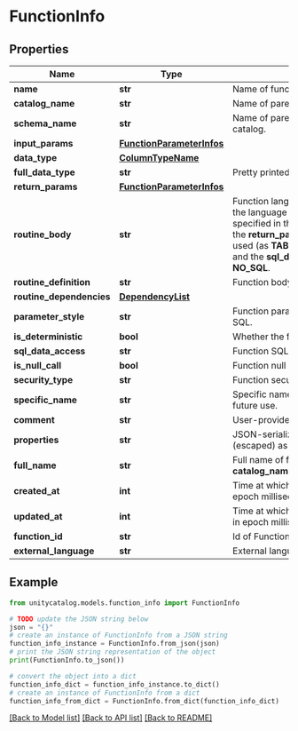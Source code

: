 # FunctionInfo


## Properties

Name | Type | Description | Notes
------------ | ------------- | ------------- | -------------
**name** | **str** | Name of function, relative to parent schema. | [optional] 
**catalog_name** | **str** | Name of parent catalog. | [optional] 
**schema_name** | **str** | Name of parent schema relative to its parent catalog. | [optional] 
**input_params** | [**FunctionParameterInfos**](FunctionParameterInfos.md) |  | [optional] 
**data_type** | [**ColumnTypeName**](ColumnTypeName.md) |  | [optional] 
**full_data_type** | **str** | Pretty printed function data type. | [optional] 
**return_params** | [**FunctionParameterInfos**](FunctionParameterInfos.md) |  | [optional] 
**routine_body** | **str** | Function language. When **EXTERNAL** is used, the language of the routine function should be specified in the __external_language__ field,  and the __return_params__ of the function cannot be used (as **TABLE** return type is not supported), and the __sql_data_access__ field must be **NO_SQL**.  | [optional] 
**routine_definition** | **str** | Function body. | [optional] 
**routine_dependencies** | [**DependencyList**](DependencyList.md) |  | [optional] 
**parameter_style** | **str** | Function parameter style. **S** is the value for SQL. | [optional] 
**is_deterministic** | **bool** | Whether the function is deterministic. | [optional] 
**sql_data_access** | **str** | Function SQL data access. | [optional] 
**is_null_call** | **bool** | Function null call. | [optional] 
**security_type** | **str** | Function security type. | [optional] 
**specific_name** | **str** | Specific name of the function; Reserved for future use. | [optional] 
**comment** | **str** | User-provided free-form text description. | [optional] 
**properties** | **str** | JSON-serialized key-value pair map, encoded (escaped) as a string. | [optional] 
**full_name** | **str** | Full name of function, in form of __catalog_name__.__schema_name__.__function__name__ | [optional] 
**created_at** | **int** | Time at which this function was created, in epoch milliseconds. | [optional] 
**updated_at** | **int** | Time at which this function was last updated, in epoch milliseconds. | [optional] 
**function_id** | **str** | Id of Function, relative to parent schema. | [optional] 
**external_language** | **str** | External language of the function. | [optional] 

## Example

```python
from unitycatalog.models.function_info import FunctionInfo

# TODO update the JSON string below
json = "{}"
# create an instance of FunctionInfo from a JSON string
function_info_instance = FunctionInfo.from_json(json)
# print the JSON string representation of the object
print(FunctionInfo.to_json())

# convert the object into a dict
function_info_dict = function_info_instance.to_dict()
# create an instance of FunctionInfo from a dict
function_info_from_dict = FunctionInfo.from_dict(function_info_dict)
```
[[Back to Model list]](../README.md#documentation-for-models) [[Back to API list]](../README.md#documentation-for-api-endpoints) [[Back to README]](../README.md)


